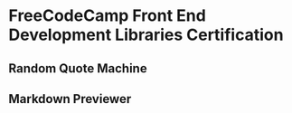 # FreeCodeCamp Front End Development Libraries Certification

## Random Quote Machine
## Markdown Previewer

